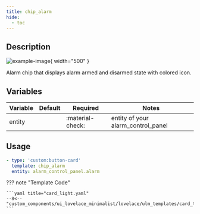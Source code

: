 ```yaml
---
title: chip_alarm
hide:
  - toc
---
```

<!-- markdownlint-disable MD046 -->

## Description

![example-image](../../assets/img/ulm_chips/chip_example.png){ width="500" }

Alarm chip that displays alarm armed and disarmed state with colored icon.

## Variables

| Variable | Default | Required         | Notes             |
|----------|---------|------------------|-------------------|
| entity   |         | :material-check: | entity of your alarm_control_panel   |

## Usage

```yaml
- type: 'custom:button-card'
  template: chip_alarm
  entity: alarm_control_panel.alarm
```

??? note "Template Code"

    ```yaml title="card_light.yaml"
    --8<-- "custom_components/ui_lovelace_minimalist/lovelace/ulm_templates/card_templates/chips/chip_alarm.yaml"
    ```
